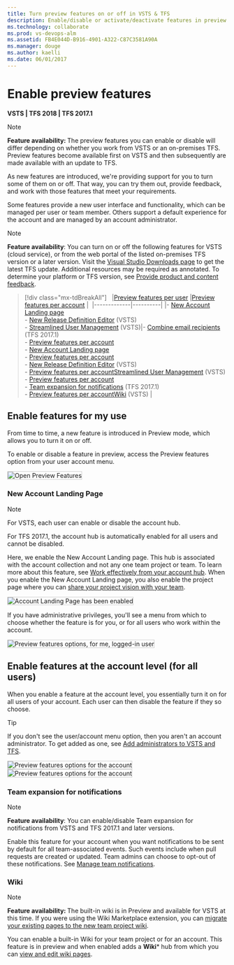 ```yaml
---
title: Turn preview features on or off in VSTS & TFS  
description: Enable/disable or activate/deactivate features in preview at the user, team project, or account level  
ms.technology: collaborate
ms.prod: vs-devops-alm
ms.assetid: FB4E044D-B916-4901-A322-C87C3581A90A
ms.manager: douge
ms.author: kaelli
ms.date: 06/01/2017   
---
```



# Enable preview features 

<b> VSTS | TFS 2018 | TFS 2017.1</b>

>[!NOTE]    
><b>Feature availability: </b>The preview features you can enable or disable will differ depending on whether you work from VSTS or an on-premises TFS. Preview features become available first on VSTS and then subsequently are made available with an update to TFS. 

As new features are introduced, we're providing support for you to turn some of them on or off. That way, you can try them out, provide feedback, and work with those features that meet your requirements.  

Some features provide a new user interface and functionality, which can be managed per user or team member. Others support a default experience for the account and are managed by an account administrator. 
 
>[!NOTE]  
>**Feature availability**:  You can turn on or off the following features for VSTS (cloud service), or from the web portal of the listed on-premises TFS version or a later version. Visit the [Visual Studio Downloads page](https://www.visualstudio.com/downloads/download-visual-studio-vs) to get the latest TFS update. Additional resources may be required as annotated. To determine your platform or TFS version, see [Provide product and content feedback](../provide-feedback.md#platform-version).


> [!div class="mx-tdBreakAll"]  
> |[Preview features per user](#user-level) |[Preview features per account](#account-level) | 
> |-------------|----------|
> |- [New Account Landing page](../connect/account-home-pages.md)<br/>- [New Release Definition Editor](../build-release/archive/preview/release-definition-editor.md) (VSTS)<br/>- [Streamlined User Management](../accounts/add-account-users-assign-access-levels.md) (VSTS)|- [Combine email recipients](manage-team-notifications.md) (TFS 2017.1)<br/>- [Preview features per account](#account-level)<br/>- [New Account Landing page](../connect/account-home-pages.md)<br/>- [Preview features per account](#account-level)<br/>- [New Release Definition Editor](../build-release/archive/preview/release-definition-editor.md) (VSTS)<br/>- [Preview features per account](#account-level)[Streamlined User Management](../accounts/add-account-users-assign-access-levels.md) (VSTS)<br/>- [Preview features per account](#account-level)<br/>- [Team expansion for notifications](#team-expansion-notifications) (TFS 2017.1)<br/>- [Preview features per account](#account-level)[Wiki](#wiki) (VSTS) |

<a id="user-level">  </a>
## Enable features for my use  

From time to time, a new feature is introduced in Preview mode, which allows you to turn it on or off. 

To enable or disable a feature in preview, access the Preview features option from your user account menu. 

<img src="../_shared/_img/preview-features-open.png" alt="Open Preview Features " style="border: 1px solid #CCCCCC;" /> 

### New Account Landing Page  

>[!NOTE]   
>For VSTS, each user can enable or disable the account hub.   
> 
>For TFS 2017.1, the account hub is automatically enabled for all users and cannot be disabled.
    
Here, we enable the New Account Landing page. This hub is associated with the account collection and not any one team project or team. To learn more about this feature, see [Work effectively from your account hub](../connect/account-home-pages.md). When you enable the New Account Landing page, you also enable the project page where you can [share your project vision with your team](project-vision-status.md).

<img src="../_shared/_img/preview-features-account-landing-off-on.png" alt="Account Landing Page has been enabled " style="border: 1px solid #CCCCCC;" /> 

If you have administrative privileges, you'll see a menu from which to choose whether the feature is for you, or for all users who work within the account. 

<img src="_img/preview-features-user-level.png" alt="Preview features options, for me, logged-in user" style="border: 1px solid #CCCCCC;" />  


<!---
<a id="team-project-level">  </a>
## Enable features for a team project    



<img align="top" src="_img/preview-features-wiki.png" alt="Preview features options for a team project" style="border: 1px solid #CCCCCC;" /> 

-->

<a id="account-level">  </a>
## Enable features at the account level (for all users)  

When you enable a feature at the account level, you essentially turn it on for all users of your account. Each user can then disable the feature if they so choose.

>[!TIP]  
>If you don't see the user/account menu option, then you aren't an account administrator. To get added as one, see [Add administrators to VSTS and TFS](../tfs-server/add-administrator-tfs.md).  

<img align="top" src="_img/preview-features-admin-s117.png" alt="Preview features options for the account" style="border: 1px solid #CCCCCC;" />  <img align="top" src="_img/preview-features-admin-s117-2.png" alt="Preview features options for the account" style="border: 1px solid #CCCCCC">  

<!---
<a id="oob-notifications">  </a>
### Out of the box notifications 

>[!NOTE]  
>**Feature availability**: You can enable/disable Out of the box notifications from | TFS 2017 accounts and for TFS 2017.1 and later versions. 

With out-of-the-box notifications, users automatically receive notifications for events such as:

* The user is assigned a work item  
* The user is added or removed as a reviewer to a pull request  
* The user has a pull request that is updated  
* The user has a build that completes  

These subscriptions appear in the new user notifications experience, and users can easily choose to opt out of any of them. To learn more, see [Manage personal notifications](../notifications/manage-personal-notifications.md). 

<a id="task-tool-installers">  </a>
### Task tool installers

We're adding some tool installer tasks to enable your build or release process to lazily install tool sets. So now you can install dependencies on hosted agents and test and validate your app on multiple versions of a tool set. See [Tool installers](../build-release/concepts/process/tasks.md#tool-installers).

-->

<a id="team-expansion-notifications">  </a>
### Team expansion for notifications 

>[!NOTE]  
>**Feature availability**: You can enable/disable Team expansion for notifications from VSTS and TFS 2017.1 and later versions. 

Enable this feature for your account when you want notifications to be sent by default for all team-associated events. Such events include when pull requests are created or updated. Team admins can choose to opt-out of these notifications. See [Manage team notifications](manage-team-notifications.md).  

<a id="wiki">  </a>
### Wiki 

>[!NOTE]  
><b>Feature availability: </b>The built-in wiki is in Preview and available for VSTS at this time. If you were using the Wiki Marketplace extension, you can [migrate your existing pages to the new team project wiki](migrate-extension-wiki-pages.md). 
>
You can enable a built-in Wiki for your team project or for an account. This feature is in preview and when enabled adds a **Wiki*** hub from which you can [view and edit wiki pages](add-edit-wiki.md).  

